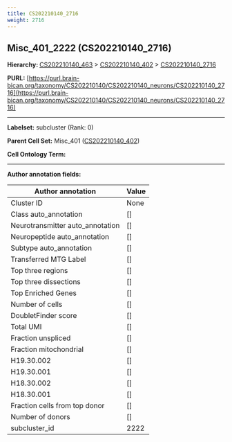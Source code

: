```yaml
---
title: CS202210140_2716
weight: 2716
---
```

## Misc_401_2222 (CS202210140_2716)
<b>Hierarchy: </b>
[CS202210140_463](../CS202210140_463) >
[CS202210140_402](../CS202210140_402) >
[CS202210140_2716](../CS202210140_2716)

**PURL:** [https://purl.brain-bican.org/taxonomy/CS202210140/CS202210140_neurons/CS202210140_2716](https://purl.brain-bican.org/taxonomy/CS202210140/CS202210140_neurons/CS202210140_2716)

---


**Labelset:** subcluster (Rank: 0)

**Parent Cell Set:** Misc_401 ([CS202210140_402](../CS202210140_402))



**Cell Ontology Term:** 

[MARKER GENES.]: #


---

[TRANSFERRED ANNOTATIONS.]: #


[AUTHOR ANNOTATION FIELDS.]: #


**Author annotation fields:**

| Author annotation | Value |
|-------------------|-------|
|Cluster ID|None|
|Class auto_annotation|[]|
|Neurotransmitter auto_annotation|[]|
|Neuropeptide auto_annotation|[]|
|Subtype auto_annotation|[]|
|Transferred MTG Label|[]|
|Top three regions|[]|
|Top three dissections|[]|
|Top Enriched Genes|[]|
|Number of cells|[]|
|DoubletFinder score|[]|
|Total UMI|[]|
|Fraction unspliced|[]|
|Fraction mitochondrial|[]|
|H19.30.002|[]|
|H19.30.001|[]|
|H18.30.002|[]|
|H18.30.001|[]|
|Fraction cells from top donor|[]|
|Number of donors|[]|
|subcluster_id|2222|
